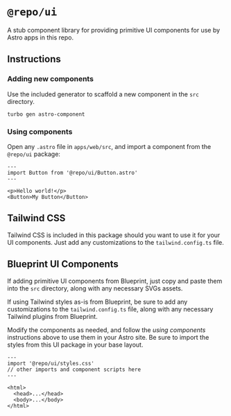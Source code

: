 # `@repo/ui`

A stub component library for providing primitive UI components for use by Astro apps in this repo.

## Instructions

### Adding new components

Use the included generator to scaffold a new component in the `src` directory.

```
turbo gen astro-component
```

### Using components

Open any `.astro` file in `apps/web/src`, and import a component from the `@repo/ui` package:

```astro
---
import Button from '@repo/ui/Button.astro'
---

<p>Hello world!</p>
<Button>My Button</Button>
```

## Tailwind CSS

Tailwind CSS is included in this package should you want to use it for your UI components. Just add any customizations to the `tailwind.config.ts` file.

## Blueprint UI Components

If adding primitive UI components from Blueprint, just copy and paste them into the `src` directory, along with any necessary SVGs assets.

If using Tailwind styles as-is from Blueprint, be sure to add any customizations to the `tailwind.config.ts` file, along with any necessary Tailwind plugins from Blueprint.

Modify the components as needed, and follow the _using components_ instructions above to use them in your Astro site. Be sure to import the styles from this UI package in your base layout.

```astro
---
import '@repo/ui/styles.css'
// other imports and component scripts here
---

<html>
  <head>...</head>
  <body>...</body>
</html>
```
